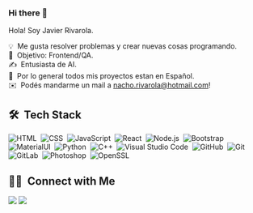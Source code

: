### Hi there 👋

Hola! Soy Javier Rivarola.

💡 &nbsp;Me gusta resolver problemas y crear nuevas cosas programando.\
🌱 &nbsp;Objetivo: Frontend/QA.\
✍️ &nbsp;Entusiasta de AI.\
💬 &nbsp;Por lo general todos mis proyectos estan en Español.\
✉️ &nbsp;Podés mandarme un mail a nacho.rivarola@hotmail.com!



## 🛠 &nbsp;Tech Stack


![HTML](https://img.shields.io/badge/-HTML-05122A?style=flat&logo=HTML5)&nbsp;
![CSS](https://img.shields.io/badge/-CSS-05122A?style=flat&logo=CSS3&logoColor=1572B6)&nbsp;
![JavaScript](https://img.shields.io/badge/-JavaScript-05122A?style=flat&logo=javascript)&nbsp;
![React](https://img.shields.io/badge/-React-05122A?style=flat&logo=react)&nbsp;
![Node.js](https://img.shields.io/badge/-Node.js-05122A?style=flat&logo=node.js)&nbsp;
![Bootstrap](https://img.shields.io/badge/-Bootstrap-05122A?style=flat&logo=bootstrap&logoColor=563D7C)&nbsp;
![MaterialUI](https://img.shields.io/badge/-MatrialUI-0081CB?style=plastic&logo=material-UI)&nbsp;
![Python](https://img.shields.io/badge/-Python-05122A?style=flat&logo=python)&nbsp;
![C++](https://img.shields.io/badge/-C++-05122A?style=flat&logo=C%2B%2B&logoColor=00599C)&nbsp;
![Visual Studio Code](https://img.shields.io/badge/-Visual%20Studio%20Code-05122A?style=flat&logo=visual-studio-code&logoColor=007ACC)&nbsp;
![GitHub](https://img.shields.io/badge/-GitHub-181717?style=flat-square&logo=github)&nbsp;
![Git](https://img.shields.io/badge/-Git-05122A?style=flat&logo=git)&nbsp;
![GitLab](https://img.shields.io/badge/-GitLab-FCA121?style=flat-square&logo=gitlab)&nbsp;
![Photoshop](https://img.shields.io/badge/-Photoshop-05122A?style=flat&logo=adobe-photoshop)&nbsp;
![OpenSSL](https://img.shields.io/badge/OpenSSL-black?style=flat-square&logo=openssl)&nbsp;



## 🤝🏻 &nbsp;Connect with Me

<p align="center">

<a href="https://www.linkedin.com/in/javier-ignacio-rivarola-509a12235/"><img src="https://img.shields.io/badge/-Javier%20Rivarola-0077B5?style=flat&logo=Linkedin&logoColor=white"/></a>
<a href="mailto:nacho.rivarola@hotmail.com"><img src="https://img.shields.io/badge/-nacho.rivarola@hotmail.com-D14836?style=flat&logo=Gmail&logoColor=white"/></a>
<!---  <a href="poner mi sitio web"><img src="https://img.shields.io/badge/-OffLine.com-3423A6?style=flat&logo=Google-Chrome&logoColor=white"/></a>--->
</p>


